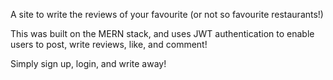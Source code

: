 A site to write the reviews of your favourite (or not so favourite restaurants!)

This was built on the MERN stack, and uses JWT authentication to enable users to post, write reviews, like, and comment!

Simply sign up, login, and write away!
